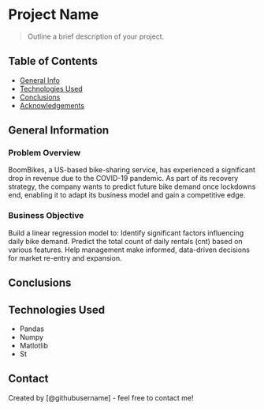 # Project Name
> Outline a brief description of your project.


## Table of Contents
* [General Info](#general-information)
* [Technologies Used](#technologies-used)
* [Conclusions](#conclusions)
* [Acknowledgements](#acknowledgements)

<!-- You can include any other section that is pertinent to your problem -->

## General Information
### Problem Overview
BoomBikes, a US-based bike-sharing service, has experienced a significant drop in revenue due to the COVID-19 pandemic. As part of its recovery strategy, the company wants to predict future bike demand once lockdowns end, enabling it to adapt its business model and gain a competitive edge.

### Business Objective
Build a linear regression model to:
Identify significant factors influencing daily bike demand.
Predict the total count of daily rentals (cnt) based on various features.
Help management make informed, data-driven decisions for market re-entry and expansion.

<!-- You don't have to answer all the questions - just the ones relevant to your project. -->

## Conclusions


<!-- You don't have to answer all the questions - just the ones relevant to your project. -->


## Technologies Used
- Pandas
- Numpy 
- Matlotlib
- St

<!-- As the libraries versions keep on changing, it is recommended to mention the version of library used in this project -->




## Contact
Created by [@githubusername] - feel free to contact me!


<!-- Optional -->
<!-- ## License -->
<!-- This project is open source and available under the [... License](). -->

<!-- You don't have to include all sections - just the one's relevant to your project -->
